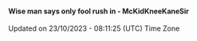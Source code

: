 #### Wise man says only fool rush in - McKidKneeKaneSir
Updated on 23/10/2023 - 08:11:25 (UTC) Time Zone
